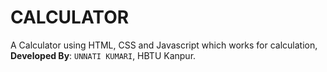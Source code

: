# CALCULATOR
A Calculator using HTML, CSS and Javascript which works for calculation, <br>
**Developed By**: `UNNATI KUMARI`, HBTU Kanpur. <br>
